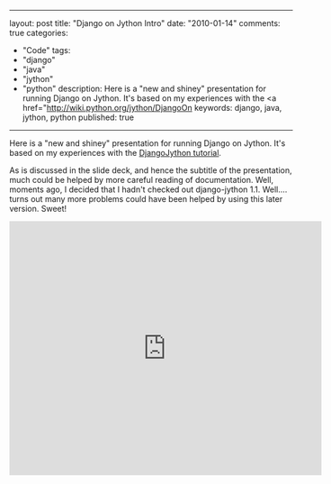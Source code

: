 
---
layout: post
title: "Django on Jython Intro"
date: "2010-01-14"
comments: true
categories:
  - "Code"
tags:
  - "django"
  - "java"
  - "jython"
  - "python"
description: Here is a "new and shiney" presentation for running Django on Jython.  It's based on my experiences with the <a href="http://wiki.python.org/jython/DjangoOn
keywords: django, java, jython, python
published: true
---

Here is a "new and shiney" presentation for running Django on Jython.  It's based on my experiences with the <a href="http://wiki.python.org/jython/DjangoOnJython">DjangoJython tutorial</a>.

As is discussed in the slide deck, and hence the subtitle of the presentation, much could be helped by more careful reading of documentation.  Well, moments ago, I decided that I hadn't checked out django-jython 1.1.  Well.... turns out many more problems could have been helped by using this later version.  Sweet!
<!--more-->

<iframe src="http://docs.google.com/present/embed?id=dcsq834g_86dgfnbkdg&size=m" frameborder="0" width="555" height="451"></iframe>


  
